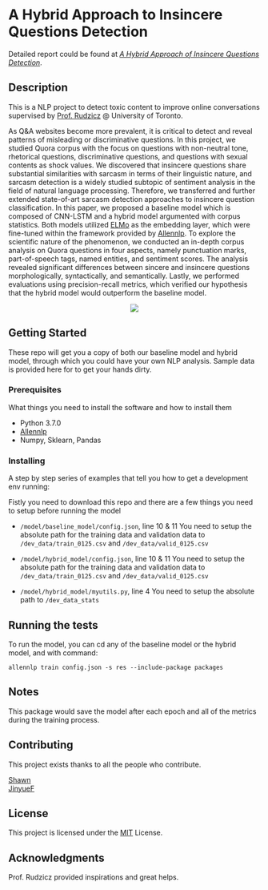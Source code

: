 # A Hybrid Approach to Insincere Questions Detection

Detailed report could be found at _[A Hybrid Approach of Insincere Questions Detection](https://github.com/ShawnLYU/Quora-Insincere-Questions-Classification/blob/master/report/csc2511.pdf)_.

## Description
This is a NLP project to detect toxic content to improve online conversations supervised by [Prof. Rudzicz](http://www.cs.toronto.edu/~frank/) @ University of Toronto.


As Q\&A websites become more prevalent, it is critical to detect and reveal patterns of misleading or discriminative questions. In this project, we studied Quora corpus with the focus on questions with non-neutral tone, rhetorical questions, discriminative questions, and questions with sexual contents as shock values. We discovered that insincere questions share substantial similarities with sarcasm in terms of their linguistic nature, and sarcasm detection is a widely studied subtopic of sentiment analysis in the field of natural language processing. Therefore,  we transferred and further extended state-of-art sarcasm detection approaches to insincere question classification. In this paper, we proposed a baseline model which is composed of CNN-LSTM and a hybrid model argumented with corpus statistics. Both models utilized [ELMo](https://allennlp.org/elmo) as the embedding layer, which were fine-tuned within the framework provided by [Allennlp](https://allennlp.org/). To explore the scientific nature of the phenomenon, we conducted an in-depth corpus analysis on Quora questions in four aspects, namely punctuation marks, part-of-speech tags, named entities, and sentiment scores. The analysis revealed significant differences between sincere and insincere questions morphologically, syntactically, and semantically. Lastly, we performed evaluations using precision-recall metrics, which verified our hypothesis that the hybrid model would outperform the baseline model. 


<p align="center">
  <img src='https://github.com/ShawnLYU/Quora-Insincere-Questions-Classification/blob/master/report/graphs/nn_architecture.png'/>
</p>

## Getting Started

These repo will get you a copy of both our baseline model and hybrid model, through which you could have your own NLP analysis. Sample data is provided here for to get your hands dirty.


### Prerequisites

What things you need to install the software and how to install them

- Python 3.7.0
- [Allennlp](https://github.com/allenai/allennlp)
- Numpy, Sklearn, Pandas



### Installing

A step by step series of examples that tell you how to get a development env running:

Fistly you need to download this repo and there are a few things you need to setup before running the model

- `/model/baseline_model/config.json`, line 10 & 11
  You need to setup the absolute path for the training data and validation data to `/dev_data/train_0125.csv` and `/dev_data/valid_0125.csv`

- `/model/hybrid_model/config.json`, line 10 & 11
  You need to setup the absolute path for the training data and validation data to `/dev_data/train_0125.csv` and `/dev_data/valid_0125.csv`

- `/model/hybrid_model/myutils.py`, line 4
  You need to setup the absolute path to `/dev_data_stats`


## Running the tests

To run the model, you can cd any of the baseline model or the hybrid model, and with command:

```
allennlp train config.json -s res --include-package packages
```

## Notes

This package would save the model after each epoch and all of the metrics during the training process.

## Contributing

This project exists thanks to all the people who contribute. 

[Shawn](https://github.com/ShawnLYU)    
[JinyueF](https://github.com/JinyueF)

## License

This project is licensed under the [MIT](LICENSE) License.

## Acknowledgments

Prof. Rudzicz provided inspirations and great helps.
